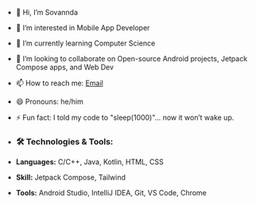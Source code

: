 - 👋 Hi, I’m Sovannda
- 👀 I’m interested in Mobile App Developer
- 🌱 I’m currently learning Computer Science
- 💞️ I’m looking to collaborate on Open-source Android projects, Jetpack Compose apps, and Web Dev
- 📫 How to reach me: [Email](mailto:kungsovannda@gmail.com)
- 😄 Pronouns: he/him
- ⚡ Fun fact: I told my code to "sleep(1000)"… now it won’t wake up.

- ### 🛠️ Technologies & Tools:
- **Languages:** C/C++, Java, Kotlin, HTML, CSS
- **Skill:** Jetpack Compose, Tailwind
- **Tools:** Android Studio, IntelliJ IDEA, Git, VS Code, Chrome


<!---
anda-g/anda-g is a ✨ special ✨ repository because its `README.md` (this file) appears on your GitHub profile.
You can click the Preview link to take a look at your changes.
--->
